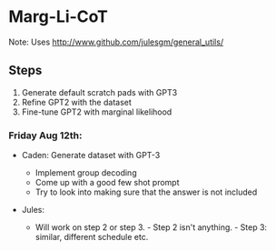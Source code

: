 # Marg-Li-CoT
Note: Uses http://www.github.com/julesgm/general_utils/

## Steps
1. Generate default scratch pads with GPT3
2. Refine GPT2 with the dataset
3. Fine-tune GPT2 with marginal likelihood

### Friday Aug 12th:

- Caden: Generate dataset with GPT-3
    - Implement group decoding 
    - Come up with a good few shot prompt
    - Try to look into making sure that the answer is not included

- Jules:
    - Will work on step 2 or step 3.
            - Step 2 isn't anything. 
            - Step 3: similar, different schedule etc.
